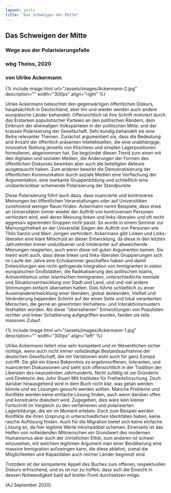 ```yaml
---
layout: posts
title: "Das Schweigen der Mitte"
---
```



## Das Schweigen der Mitte
### Wege aus der Polarisierungsfalle
### wbg Theiss, 2020

### von Ulrike Ackermann

<!-- ----------------------------------------------------------------------------- -->
<!-- ----------------------------------------------------------------------------- -->

{% include image.html url="/assets/images/Ackermann-2.jpg"
    description=""  width="300px"
    align="right" %}

Ulrike Ackermann beleuchtet den gegenwärtigen öffentlichen Diskurs,
hauptsächlich in Deutschland, aber hin und wieder werden auch andere
europäische Länder behandelt.
Offensichtlich ist ihre Schrift motiviert durch das Erstarken
populistischer Parteien an den politischen Rändern, dem Einbruch der
ehemaligen Volksparteien in der politischen Mitte, und der krassen
Polarisierung der Gesellschaft. Sehr kundig behandelt sie eine Reihe
relevanter Themen. Zunächst argumentiert sie, dass die Bedeutung and
Anzahl der öffentlich präsenten Intellektuellen, die eine unabhängige,
innovative Stellung jenseits von Klischees und simplen Lagerpositionen
formulieren, abgenommen hat. Sie begründet diesen Trend zum einen mit
den digitalen und sozialen Medien, die Änderungen der Formen des
öffentlichen Diskurses bewirken aber auch die beteiligten Akteure
ausgetauscht haben. Zum anderen bewirkt die Demokratisierung der
öffentlichen Kommunikation durch soziale Medien eine Verflachung der
Argumentation, eine markante Gruppenbildung und schließlich eine
unüberbrückbar scheinende Polarisierung der Standpunkte.

Diese Polarisierung führt auch dazu, dass nuancierte und kontroverse
Meinungen bei öffentlichen Veranstaltungen oder auf Universitäten
zunehmend weniger Raum finden. Ackermann nennt Beispiele, dass etwa an
Universitäten immer wieder der Auftritt von kontroversen Personen
verhindert wird, weil deren Meinung linken und links-liberalen und oft recht aggressiv
agierenden Gruppen nicht passt. So wurde in einem Seminar zur
Meinungsfreiheit an der Universität Siegen der Auftritt von Personen
wie Thilo Sarzin und Marc Jongen verhindert. Ackermann gibt Linken und
Links-liberalen eine klare Mitschuld an dieser Entwicklung, da diese
in den letzten Jahrzehnten immer unduldsamer und intoleranter auf
abweichende Meinungen reagierten, auch wenn diese mit guten Argumenten
kamen. Sie meint wohl auch, dass diese linken und links-liberalen
Gruppierungen sich im Laufe der Jahre eine Echokammer geschaffen haben
und damit Entwicklungen wie nicht-gelingende Integration von
Immigranten in vielen europäischen Großstädten, die Radikalisierung
des politischen Islams, Antisemitismus unter islamischen Immigranten,
unterschiedliche mentale und Situationsentwicklung von Stadt und Land,
und und viel andere Strömungen einfach übersehen hatten. Dies führte
schließlich zu einer Auseinanderentwicklung einer liberalen,
global denkenden, Vielfalt und Veränderung bejaenden Schicht auf der
einen Seite und lokal verankerten Menschen, die gerne an gewohnten
Verhaltens- und Interaktionsmustern festhalten würden. Als diese
"übersehenen" Entwicklungen von Populisten rechter und linker
Schattierung aufgegriffen wurden, fanden sie teils massiven Zulauf.

{% include image.html url="/assets/images/Ackermann-1.jpg"
    description=""  width="300px"
    align="left" %}

Ulrike Ackermann liefert eine sehr kompetent und im Wesentlichen
sicher richtige, wenn auch nicht immer vollständige Bestandsaufnahme
der deutschen  Gesellschaft, die mit Variationen wohl auch für ganz Europa
zutrifft. Sie gibt ein klares Bekenntnis zu ergebnisoffenen,
toleranten, und nuancierten Diskussionen und sieht sich offensichtlich
in der Tradition der Liberalen des neunzehnten Jahrhunderts. Nicht
zufällig ist sie Gründerin und Direktorin des John Stuart Mill
Institutes für Freiheitsforschung. Doch darüber hinausgehend wird in
dem Buch nicht klar, was getan werden könnte und wo Lösungen gesucht
werden sollten. Manche Probleme und Konflikte werden keine einfache
Lösung finden, auch wenn darüber offen und konstruktiv diskutiert
wird. Zugegeben, dies wäre kein kleiner Fortschritt im Vergleich zu den
verfahrenen und polarisierten Lagerbildunge, die wir im Moment
erleben. Doch zum Beispiel werden  Konflikte die ihren Ursprung in
unterschiedlichen Identitäten haben, keine rasche Auflösung
finden. Auch für die Migration bietet sich keine einfache Lösung an, da
hier legitime Werte inkompatibel scheinen. Einerseits ist das Helfen
von notleidenden Mitmenschen ein Grundwert des modernen Humanismus
aber auch der christlichen Ethik, zum anderen ist schwer einzusehen,
mit welchem legitimen Argument man einer Bevölkerung eine massive
Immigration aufzwingen kann, die diese ablehnt, zumal die
Möglichkeiten und Kapazitäten auch reicher Länder begrenzt sind.

Trotzdem ist der kompetente Appell des Buches zum offenen, respektvollen  Diskurs
erfrischend, und es ist nur zu hoffen, dass sich die Einsicht in
dessen Notwendigkeit bald auf breiter Front durchsetzen möge. 



(AJ September 2020)

<br>
